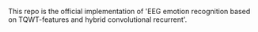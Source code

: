 This repo is the official implementation of 'EEG emotion recognition based on TQWT-features and hybrid convolutional recurrent'.
